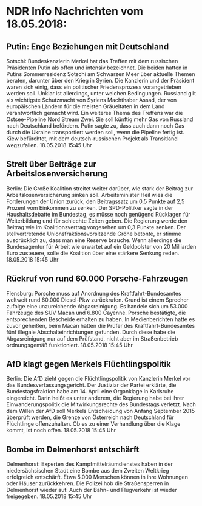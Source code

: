# NDR Info Nachrichten vom 18.05.2018:


## Putin: Enge Beziehungen mit Deutschland
Sotschi:	Bundeskanzlerin Merkel hat das Treffen mit dem russischen Präsidenten Putin als offen und intensiv bezeichnet. Die beiden hatten in Putins Sommerresidenz Sotschi am Schwarzen Meer über aktuelle Themen beraten, darunter über den Krieg in Syrien. Die Kanzlerin und der Präsident waren sich einig, dass ein politischer Friedensprozess vorangetrieben werden soll. Unklar ist allerdings, unter welchen Bedingungen. Russland gilt als wichtigste Schutzmacht von Syriens Machthaber Assad, der von europäischen Ländern für die meisten Gräueltaten in dem Land verantwortlich gemacht wird. Ein weiteres Thema des Treffens war die Ostsee-Pipeline Nord Stream Zwei. Sie soll künftig mehr Gas von Russland nach Deutschland befördern. Putin sagte zu, dass auch dann noch Gas durch die Ukraine transportiert werden soll, wenn die Pipeline fertig ist. Kiew befürchtet, mit dem deutsch-russischen Projekt als Transitland wegzufallen. 18.05.2018 15:45 Uhr 

## Streit über Beiträge zur Arbeitslosenversicherung
Berlin: 	Die Große Koalition streitet weiter darüber, wie stark der Beitrag zur Arbeitslosenversicherung sinken soll. Arbeitsminister Heil wies die Forderungen der Union zurück, den Beitragssatz um 0,5 Punkte auf 2,5 Prozent vom Einkommen zu senken. Der SPD-Politiker sagte in der Haushaltsdebatte im Bundestag, es müsse noch genügend Rücklagen für Weiterbildung und für schlechte Zeiten geben. Die Regierung werde den Beitrag wie im Koalitionsvertrag vorgesehen um 0,3 Punkte senken. Der stellvertretende Unionsfraktionsvorsitzende Gröhe betonte, er stimme ausdrücklich zu, dass man eine Reserve brauche. Wenn allerdings die Bundesagentur für Arbeit wie erwartet auf ein Geldpolster von 20 Milliarden Euro zusteuere, solle die Koalition über eine stärkere Senkung reden. 18.05.2018 15:45 Uhr 

## Rückruf von rund 60.000 Porsche-Fahrzeugen
Flensburg: Porsche muss auf Anordnung des Kraftfahrt-Bundesamtes weltweit rund 60.000 Diesel-Pkw zurückrufen. Grund ist einem Sprecher zufolge eine unzureichende Abgasreinigung. Es handele sich um 53.000 Fahrzeuge des SUV Macan und 6.800 Cayenne. Porsche bestätigte, die entsprechenden Bescheide erhalten zu haben. In Medienberichten hatte es zuvor geheißen, beim Macan hätten die Prüfer des Kraftfahrt-Bundesamtes fünf illegale Abschalteinrichtungen gefunden. Durch diese habe die Abgasreinigung nur auf dem Prüfstand, nicht aber im Straßenbetrieb ordnungsgemäß funktioniert. 18.05.2018 15:45 Uhr 

## AfD klagt gegen Merkels Flüchtlingspolitik
Berlin: Die AfD zieht gegen die Flüchtlingspolitik von Kanzlerin Merkel vor das Bundesverfassungsgericht. Der Justiziar der Partei erklärte, die Bundestagsfraktion habe am 14. April eine Organklage in Karlsruhe eingereicht. Darin heißt es unter anderem, die Regierung habe bei ihrer Einwanderungspolitik die Mitwirkungsrechte des Bundestags verletzt. Nach dem Willen der AfD soll Merkels Entscheidung von Anfang September 2015 überprüft werden, die Grenze von Österreich nach Deutschland für Flüchtlinge offenzuhalten. Ob es zu einer Verhandlung über die Klage kommt, ist noch offen. 18.05.2018 15:45 Uhr 

## Bombe im Delmenhorst entschärft
Delmenhorst: Experten des Kampfmittelräumdienstes haben in der niedersächsischen Stadt eine Bombe aus dem Zweiten Weltkrieg erfolgreich entschärft. Etwa 5.000 Menschen können in ihre Wohnungen oder Häuser zurückkehren. Die Polizei hob die Straßensperren in Delmenhorst wieder auf. Auch der Bahn- und Flugverkehr ist wieder freigegeben. 18.05.2018 15:45 Uhr 

